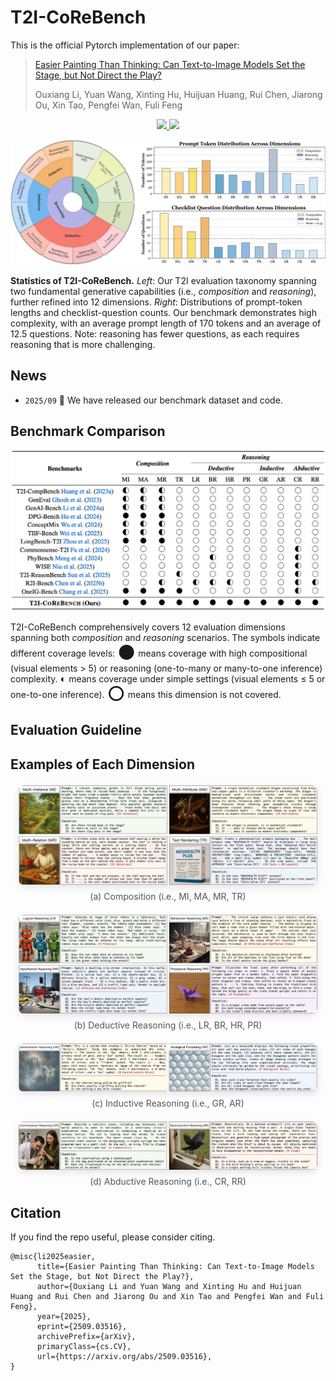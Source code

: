 # T2I-CoReBench

This is the official Pytorch implementation of our paper:

> [Easier Painting Than Thinking: Can Text-to-Image Models Set the Stage, but Not Direct the Play?](https://arxiv.org/abs/2509.03516)
>
> Ouxiang Li, Yuan Wang, Xinting Hu, Huijuan Huang, Rui Chen, Jiarong Ou, Xin Tao, Pengfei Wan, Fuli Feng

<p align="center">
  <a href='https://t2i-corebench.github.io/'>
    <img src='https://img.shields.io/badge/Project Page-0065D3?logo=rocket&logoColor=white'>
  </a>
  <a href='https://arxiv.org/abs/2509.03516'>
    <img src='https://img.shields.io/badge/Arxiv-2509.03516-A42C25?style=flat&logo=arXiv&logoColor=A42C25'>
  </a>
</p>


![teaser](assets/teaser.JPEG)

**Statistics of T2I-CoReBench.** *Left*: Our T2I evaluation taxonomy spanning two fundamental generative capabilities (i.e., *composition* and *reasoning*), further refined into 12 dimensions. *Right*: Distributions of prompt-token lengths and checklist-question counts. Our benchmark demonstrates high complexity, with an average prompt length of 170 tokens and an average of 12.5 questions. Note: reasoning has fewer questions, as each requires reasoning that is more challenging.

## News
- `2025/09` :star2: We have released our benchmark dataset and code.

## Benchmark Comparison

![benchmark_comparison](assets/benchmark_comparison.JPEG)

T2I-CoReBench comprehensively covers 12 evaluation dimensions spanning both *composition* and *reasoning* scenarios. The symbols indicate different coverage levels: <span style="font-size:32px; vertical-align: -5px; line-height:1;">●</span> means coverage with high compositional (visual elements > 5) or reasoning (one-to-many or many-to-one inference) complexity. <span style="font-size:16px; line-height:1;">◐</span> means coverage under simple settings (visual elements ≤ 5 or one-to-one inference). <span style="font-size:32px; vertical-align: -5px; line-height:1;">○</span> means this dimension is not covered.

## Evaluation Guideline


## Examples of Each Dimension

<figure style="text-align:center; margin:1.5em 0;">
  <img src="assets/fig_composition.JPEG" style="max-width:95%; border-radius:8px; box-shadow:0 4px 12px rgba(0,0,0,0.1);">
  <figcaption style="margin-top:0.5em; font-size:14px; color:#555;">
    (a) Composition (i.e., MI, MA, MR, TR)
  </figcaption>
</figure>

<figure style="text-align:center; margin:1.5em 0;">
  <img src="assets/fig_reasoning_de.JPEG" style="max-width:95%; border-radius:8px; box-shadow:0 4px 12px rgba(0,0,0,0.1);">
  <figcaption style="margin-top:0.5em; font-size:14px; color:#555;">
    (b) Deductive Reasoning (i.e., LR, BR, HR, PR)
  </figcaption>
</figure>

<figure style="text-align:center; margin:1.5em 0;">
  <img src="assets/fig_reasoning_in.JPEG" style="max-width:95%; border-radius:8px; box-shadow:0 4px 12px rgba(0,0,0,0.1);">
  <figcaption style="margin-top:0.5em; font-size:14px; color:#555;">
    (c) Inductive Reasoning (i.e., GR, AR)
  </figcaption>
</figure>

<figure style="text-align:center; margin:1.5em 0;">
  <img src="assets/fig_reasoning_ab.JPEG" style="max-width:95%; border-radius:8px; box-shadow:0 4px 12px rgba(0,0,0,0.1);">
  <figcaption style="margin-top:0.5em; font-size:14px; color:#555;">
    (d) Abductive Reasoning (i.e., CR, RR)
  </figcaption>
</figure>

## Citation
If you find the repo useful, please consider citing.
```
@misc{li2025easier,
      title={Easier Painting Than Thinking: Can Text-to-Image Models Set the Stage, but Not Direct the Play?}, 
      author={Ouxiang Li and Yuan Wang and Xinting Hu and Huijuan Huang and Rui Chen and Jiarong Ou and Xin Tao and Pengfei Wan and Fuli Feng},
      year={2025},
      eprint={2509.03516},
      archivePrefix={arXiv},
      primaryClass={cs.CV},
      url={https://arxiv.org/abs/2509.03516}, 
}
```
